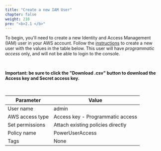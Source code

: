 ```yaml
---
title: "Create a new IAM User"
chapter: false
weight: 210
pre: "<b>2.1 </b>"
---
```


To begin, you'll need to create a new Identity and Access Management (IAM) user in your AWS account. Follow
the [instructions](https://docs.aws.amazon.com/IAM/latest/UserGuide/id_users_create.html#id_users_create_console) to
create a new user with the values in the table below. This user will have *programmatic access* only, and will not be
able to login to the console.<p>&nbsp;<p>
<b>Important: be sure to click the "Download .csv" button to download the Access key and Secret access key.</b> 

<p>&nbsp;<p>

Parameter | Value
--- | ---
User name | admin
AWS access type | Access key - Programmatic access
Set permissions | Attach existing policies directly
Policy name | PowerUserAccess
Tags | None

<p>&nbsp;<p>

